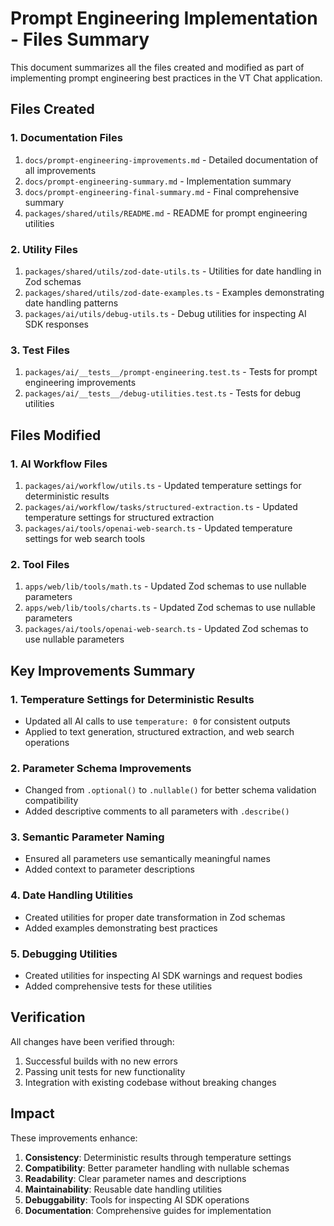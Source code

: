 # Prompt Engineering Implementation - Files Summary

This document summarizes all the files created and modified as part of implementing prompt engineering best practices in the VT Chat application.

## Files Created

### 1. Documentation Files

1. `docs/prompt-engineering-improvements.md` - Detailed documentation of all improvements
2. `docs/prompt-engineering-summary.md` - Implementation summary
3. `docs/prompt-engineering-final-summary.md` - Final comprehensive summary
4. `packages/shared/utils/README.md` - README for prompt engineering utilities

### 2. Utility Files

1. `packages/shared/utils/zod-date-utils.ts` - Utilities for date handling in Zod schemas
2. `packages/shared/utils/zod-date-examples.ts` - Examples demonstrating date handling patterns
3. `packages/ai/utils/debug-utils.ts` - Debug utilities for inspecting AI SDK responses

### 3. Test Files

1. `packages/ai/__tests__/prompt-engineering.test.ts` - Tests for prompt engineering improvements
2. `packages/ai/__tests__/debug-utilities.test.ts` - Tests for debug utilities

## Files Modified

### 1. AI Workflow Files

1. `packages/ai/workflow/utils.ts` - Updated temperature settings for deterministic results
2. `packages/ai/workflow/tasks/structured-extraction.ts` - Updated temperature settings for structured extraction
3. `packages/ai/tools/openai-web-search.ts` - Updated temperature settings for web search tools

### 2. Tool Files

1. `apps/web/lib/tools/math.ts` - Updated Zod schemas to use nullable parameters
2. `apps/web/lib/tools/charts.ts` - Updated Zod schemas to use nullable parameters
3. `packages/ai/tools/openai-web-search.ts` - Updated Zod schemas to use nullable parameters

## Key Improvements Summary

### 1. Temperature Settings for Deterministic Results
- Updated all AI calls to use `temperature: 0` for consistent outputs
- Applied to text generation, structured extraction, and web search operations

### 2. Parameter Schema Improvements
- Changed from `.optional()` to `.nullable()` for better schema validation compatibility
- Added descriptive comments to all parameters with `.describe()`

### 3. Semantic Parameter Naming
- Ensured all parameters use semantically meaningful names
- Added context to parameter descriptions

### 4. Date Handling Utilities
- Created utilities for proper date transformation in Zod schemas
- Added examples demonstrating best practices

### 5. Debugging Utilities
- Created utilities for inspecting AI SDK warnings and request bodies
- Added comprehensive tests for these utilities

## Verification

All changes have been verified through:
1. Successful builds with no new errors
2. Passing unit tests for new functionality
3. Integration with existing codebase without breaking changes

## Impact

These improvements enhance:
1. **Consistency**: Deterministic results through temperature settings
2. **Compatibility**: Better parameter handling with nullable schemas
3. **Readability**: Clear parameter names and descriptions
4. **Maintainability**: Reusable date handling utilities
5. **Debuggability**: Tools for inspecting AI SDK operations
6. **Documentation**: Comprehensive guides for implementation